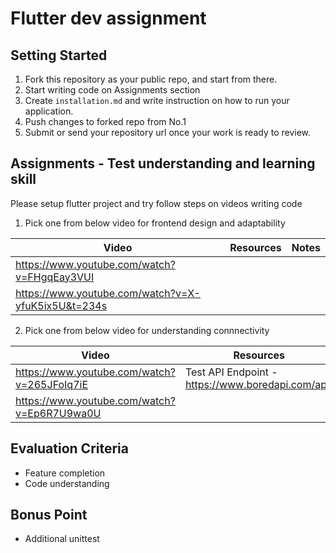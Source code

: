 # Flutter dev assignment

## Setting Started
1. Fork this repository as your public repo, and start from there.
2. Start writing code on Assignments section
3. Create `installation.md` and write instruction on how to run your application.
4. Push changes to forked repo from No.1
5. Submit or send your repository url once your work is ready to review.

## Assignments - Test understanding and learning skill
Please setup flutter project and try follow steps on videos writing code 

1. Pick one from below video for frontend design and adaptability

|Video|Resources|Notes|
|-|-|-|
|https://www.youtube.com/watch?v=FHgqEay3VUI|||
|https://www.youtube.com/watch?v=X-yfuK5ix5U&t=234s|||

2. Pick one from below video for understanding connnectivity

|Video|Resources|Notes|
|-|-|-|
|https://www.youtube.com/watch?v=265JFoIq7iE|Test API Endpoint - https://www.boredapi.com/api/||
|https://www.youtube.com/watch?v=Ep6R7U9wa0U|||


## Evaluation Criteria
- Feature completion
- Code understanding

## Bonus Point
- Additional unittest
